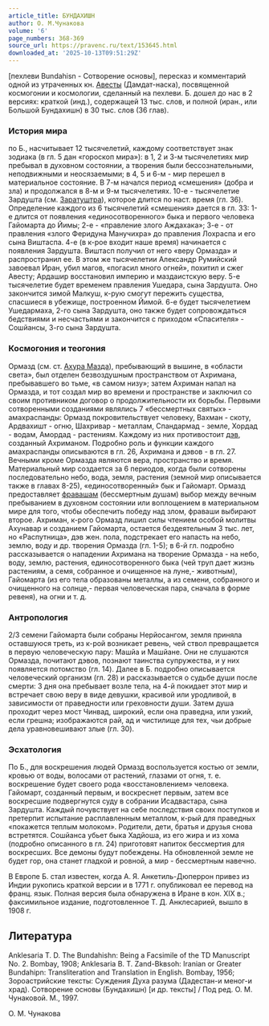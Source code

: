```yaml
---
article_title: БУНДАХИШН
author: О. М.Чунакова
volume: '6'
page_numbers: 368-369
source_url: https://pravenc.ru/text/153645.html
downloaded_at: '2025-10-13T09:51:29Z'
---
```


[пехлеви Bundahisn - Сотворение основы], пересказ и комментарий одной из утраченных кн. [Авесты](https://pravenc.ru/text/Авесты.html) (Дамдат-наска), посвященной космогонии и космологии, сделанный на пехлеви. Б. дошел до нас в 2 версиях: краткой (инд.), содержащей 13 тыс. слов, и полной (иран., или Большой Бундахишн) в 30 тыс. слов (36 глав).

### История мира

по Б., насчитывает 12 тысячелетий, каждому соответствует знак зодиака (в гл. 5 дан «гороскоп мира»): в 1, 2 и 3-м тысячелетиях мир пребывал в духовном состоянии, а творения были бессознательными, неподвижными и неосязаемыми; в 4, 5 и 6-м - мир перешел в материальное состояние. В 7-м начался период «смешения» (добра и зла) и продолжался в 8-м и 9-м тысячелетиях. 10-е - тысячелетие Зардушта (см. [Заратуштра](https://pravenc.ru/text/Заратуштра.html)), которое длится по наст. время (гл. 36). Определение каждого из 6 тысячелетий «смешения» дается в гл. 33: 1-е длится от появления «единосотворенного» быка и первого человека Гайомарта до Йимы; 2-е - «правление злого Аждахака»; 3-е - от правления «злого Феридуна Манучихра» до правления Лохраспа и его сына Виштаспа. 4-е (в к-рое входит наше время) начинается с появления Зардушта. Виштасп получил от него «веру Ормазда» и распространил ее. В этом же тысячелетии Александр Румийский завоевал Иран, убил магов, «погасил много огней», похитил и сжег Авесту; Ардашир восстановил империю и маздаистскую веру. 5-е тысячелетие будет временем правления Ушедара, сына Зардушта. Оно закончится зимой Малкуш, к-рую смогут пережить существа, спасшиеся в убежище, построенном Йимой. 6-е будет тысячелетием Ушедармаха, 2-го сына Зардушта, оно также будет сопровождаться бедствиями и несчастьями и закончится с приходом «Спасителя» - Сошйансы, 3-го сына Зардушта.

### Космогония и теогония

Ормазд (см. ст. [Ахура Мазда](<https://pravenc.ru/text/Ахура Мазда.html>)), пребывающий в вышине, в «области света», был отделен безвоздушным пространством от Ахримана, пребывавшего во тьме, «в самом низу»; затем Ахриман напал на Ормазда, и тот создал мир во времени и пространстве и заключил со своим противником договор о продолжительности их борьбы. Первыми сотворенными созданиями являлись 7 «бессмертных святых» - амахраспанды: Ормазд покровительствует человеку, Вахман - скоту, Ардвахишт - огню, Шахривар - металлам, Спандармад - земле, Хордад - водам, Амордад - растениям. Каждому из них противостоит [дэв](https://pravenc.ru/text/дэв.html), созданный Ахриманом. Подробно роль и функции каждого амахраспанды описываются в гл. 26, Ахримана и дэвов - в гл. 27. Вечными кроме Ормазда являются вера, пространство и время. Материальный мир создается за 6 периодов, когда были сотворены последовательно небо, вода, земля, растения (земной мир описывается также в главах 8-25), «единосотворенный» бык и Гайомарт. Ормазд предоставляет [фравашам](https://pravenc.ru/text/фравашам.html) (бессмертным душам) выбор между вечным пребыванием в духовном состоянии или воплощением в материальном мире для того, чтобы обеспечить победу над злом, фраваши выбирают второе. Ахриман, к-рого Ормазд лишил силы чтением особой молитвы Ахунавар и созданием Гайомарта, остается бездеятельным 3 тыс. лет, но «Распутница», дэв жен. пола, подстрекает его напасть на небо, землю, воду и др. творения Ормазда (гл. 1-5); в 6-й гл. подробно рассказывается о нападении Ахримана на творение Ормазда - на небо, воду, землю, растения, единосотворенного быка (чей труп дает жизнь растениям, а семя, собранное и очищенное на луне,- животным), Гайомарта (из его тела образованы металлы, а из семени, собранного и очищенного на солнце,- первая человеческая пара, сначала в форме ревеня), на огни и т. д.

### Антропология

2/3 семени Гайомарта были собраны Нерйосангом, земля приняла оставшуюся треть, из к-рой возникает ревень, чей ствол превращается в первую человеческую пару: Машйа и Машйане. Они не слушаются Ормазда, почитают дэвов, познают таинства супружества, и у них появляется потомство (гл. 14). Далее в Б. подробно описывается человеческий организм (гл. 28) и рассказывается о судьбе души после смерти: 3 дня она пребывает возле тела, на 4-й покидает этот мир и встречает свою веру в виде девушки, красивой или уродливой, в зависимости от праведности или греховности души. Затем душа проходит через мост Чинвад, широкий, если она праведна, или узкий, если грешна; изображаются рай, ад и чистилище для тех, чьи добрые дела уравновешивают злые (гл. 30).

### Эсхатология

По Б., для воскрешения людей Ормазд воспользуется костью от земли, кровью от воды, волосами от растений, глазами от огня, т. е. воскрешение будет своего рода «восстановлением» человека. Гайомарт, созданный первым, и воскреснет первым, затем все воскресшие подвергнутся суду в собрании Исадвастара, сына Зардушта. Каждый почувствует на себе последствия своих поступков и претерпит испытание расплавленным металлом, к-рый для праведных «покажется теплым молоком». Родители, дети, братья и друзья снова встретятся. Сошйанса убьет быка Хадйоша, из его жира и из хома (подробно описанного в гл. 24) приготовят напиток бессмертия для воскресших. Все демоны будут побеждены. На обновленной земле не будет гор, она станет гладкой и ровной, а мир - бессмертным навечно.

В Европе Б. стал известен, когда А. Я. Анкетиль-Дюперрон привез из Индии рукопись краткой версии и в 1771 г. опубликовал ее перевод на франц. язык. Полная версия была обнаружена в Иране в кон. XIX в.; факсимильное издание, подготовленное Т. Д. Анклесарией, вышло в 1908 г.

## Литература

Anklesaria T. D. The Bundahishn: Being a Facsimile of the TD Manuscript No. 2. Bombay, 1908; Anklesaria B. T. Zand-Вkвsоh: Iranian or Greater Bundahiрn: Transliteration and Translation in English. Bombay, 1956; Зороастрийские тексты: Суждения Духа разума (Дадестан-и меног-и храд). Сотворение основы (Бундахишн) [и др. тексты] / Под ред. О. М. Чунаковой. М., 1997.

О. М.  Чунакова
